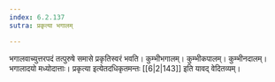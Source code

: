 ```yaml
---
index: 6.2.137
sutra: प्रकृत्या भगालम्

---
```

भगालवाच्युत्तरपदं तत्पुरुषे समासे प्रकृतिस्वरं भवति। कुम्भीभगालम्। कुम्भीकपालम्। कुम्भीनदालम्। भगालादयो मध्योदात्ताः। प्रकृत्या इत्येतदधिकृतमन्तः [[6|2|143]] इति यावद् वेदितव्यम्।